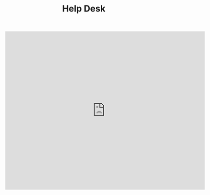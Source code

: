 ﻿---
title: Help Desk

# The Help Desk
# v2.0
# https://github.com/cotes2020/jekyll-theme-chirpy
# © 2017-2019 Cotes Chung
# MIT License
---

<iframe src="https://docs.google.com/forms/d/e/1FAIpQLSdXUMeW4f-pjVhMCg5rwdptDQDgP5TWiqBtRxeBt_2ipUSpJQ/viewform?embedded=true" width="640" height="508" frameborder="0" marginheight="0" marginwidth="0">Loading…</iframe>